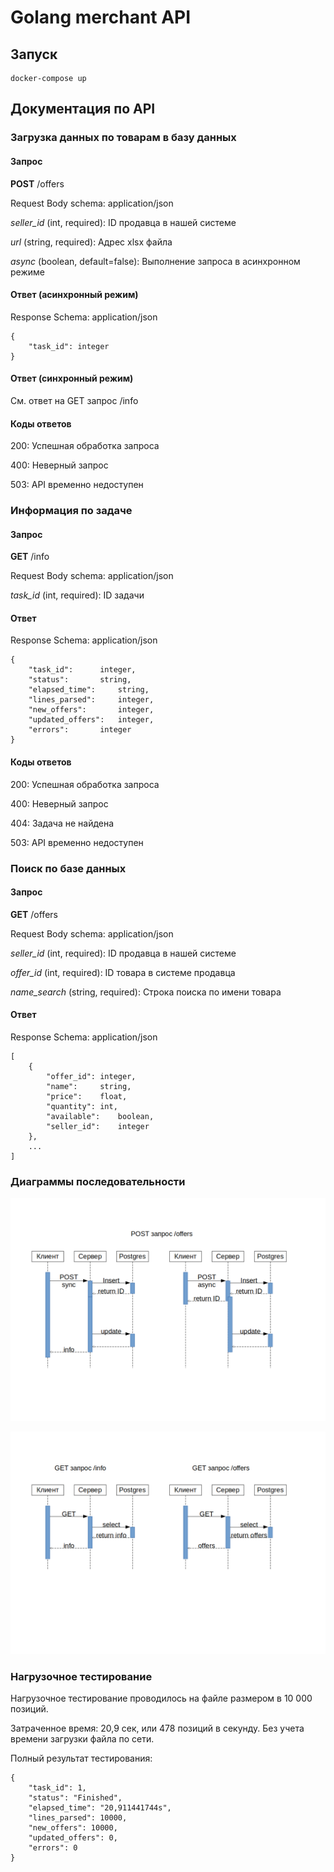 # Golang merchant API

## Запуск

    docker-compose up

## Документация по API


### Загрузка данных по товарам в базу данных

#### Запрос

**POST** /offers

Request Body schema: application/json

*seller_id* (int, required): ID продавца в нашей системе

*url* (string, required): Адрес xlsx файла

*async* (boolean, default=false): Выполнение запроса в асинхронном режиме

#### Ответ (асинхронный режим)

Response Schema: application/json

	{
		"task_id": integer
	}
    
#### Ответ (синхронный режим)

См. ответ на GET запрос /info

#### Коды ответов

200: Успешная обработка запроса

400: Неверный запрос

503: API временно недоступен


### Информация по задаче

#### Запрос

**GET** /info

Request Body schema: application/json

*task_id* (int, required): ID задачи

#### Ответ

Response Schema: application/json

	{
		"task_id":		integer,
		"status":		string,
		"elapsed_time":		string,
		"lines_parsed":		integer,
		"new_offers":		integer,
		"updated_offers":	integer,
		"errors":		integer
	}
    
    
#### Коды ответов

200: Успешная обработка запроса

400: Неверный запрос

404: Задача не найдена

503: API временно недоступен


### Поиск по базе данных

#### Запрос

**GET** /offers

Request Body schema: application/json

*seller_id* (int, required): ID продавца в нашей системе

*offer_id* (int, required): ID товара в системе продавца

*name_search* (string, required): Строка поиска по имени товара

#### Ответ

Response Schema: application/json

	[
		{
			"offer_id":	integer,
			"name":		string,
			"price":	float,
			"quantity":	int,
			"available":	boolean,
			"seller_id":	integer
		},
		...
	]


### Диаграммы последовательности

![diagrams POST](img/Diagrams_POST.tif?raw=true "diagrams POST")

![diagrams GET](img/Diagrams_GET.tif?raw=true "diagrams GET")


### Нагрузочное тестирование
Нагрузочное тестирование проводилось на файле размером в 10 000 позиций.

Затраченное время: 20,9 сек, или 478 позиций в секунду. Без учета времени загрузки файла по сети.

Полный результат тестирования:


	{
	    "task_id": 1,
	    "status": "Finished",
	    "elapsed_time": "20,911441744s",
	    "lines_parsed": 10000,
	    "new_offers": 10000,
	    "updated_offers": 0,
	    "errors": 0
	}

